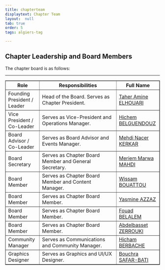 ```yaml
---
title: chapterteam
displaytext: Chapter Team
layout:  null
tab: true
order: 5
tags: algiers-tag

---
```


## Chapter Leadership and Board Members

The chapter board is as follows:

<table cellpadding="5" cellspacing="0" border="1">
  <tr><th>Role</th>
      <th width="50%">Responsibilities</th>
      <th>Full Name</th></tr>
  
  <tr><td>Founding President / Leader</td>
      <td>Head of the Board. Serves as Chapter President.</td>
      <td><a target="_blank" rel="noopener" href="https://www.linkedin.com/in/MrTaherAmine/">Taher Amine ELHOUARI</a></td>

  <tr><td>Vice President / Co-Leader </td>
      <td>Serves as Vice-President and Operations Manager.</td>
      <td><a target="_blank" rel="noopener" href="https://www.linkedin.com/in/hvb-xx7/">Hichem BELGUENDOUZ</a></td>
    
 <tr><td>Board Advisor / Co-Leader </td>
      <td>Serves as Board Advisor and Events Manager.</td>
      <td><a target="_blank" rel="noopener" href="https://www.linkedin.com/in/mehdi-nacer-kerkar-cyber-security-consultant/">Mehdi Nacer KERKAR</a></td>

  <tr><td>Board Secretary</td>
      <td>Serves as Chapter Board Member and General Secretary.</td>
      <td><a target="_blank" rel="noopener" href="https://www.linkedin.com/in/meriem-marwa-mahdi-579b09168/">Meriem Marwa MAHDI</a></td>
    
  <tr><td>Board Member</td>
      <td>Serves as Chapter Board Member and Content Manager.</td>
      <td><a target="_blank" rel="noopener" href="https://www.linkedin.com/in/wissam-bouattou/">Wissam BOUATTOU</a></td>
    
 <tr><td>Board Member</td>
      <td>Serves as Chapter Board Member.</td>
      <td><a target="_blank" rel="noopener" href="https://www.linkedin.com/in/yasmine-azzaz-533aaa91/">Yasmine AZZAZ</a></td>
   
  <tr><td>Board Member</td>
      <td>Serves as Chapter Board Member.</td>
      <td><a target="_blank" rel="noopener" href="https://www.linkedin.com/in/fouad-belalem-647485120/">Fouad BELALEM</a></td>
    
  <tr><td>Board Member</td>
      <td>Serves as Chapter Board Member.</td>
      <td><a target="_blank" rel="noopener" href="https://www.linkedin.com/in/abdelbasset-zerrouki-34b10710/">Abdelbasset ZERROUKI</a></td>

  <tr><td>Community Manager</td>
      <td>Serves as Communications and Community Manager.</td>
      <td><a target="_blank" rel="noopener" href="https://www.linkedin.com/in/hichamberbache/">Hicham BERBACHE</a></td>

   <tr><td>Graphics Designer</td>
      <td>Serves as Graphics and UI/UX Designer.</td>
      <td><a target="_blank" rel="noopener" href="https://www.linkedin.com/in/bouchra-safar-bati-43a670234/">Bouchra SAFAR-BATI</a></td>

      
<hr/>
